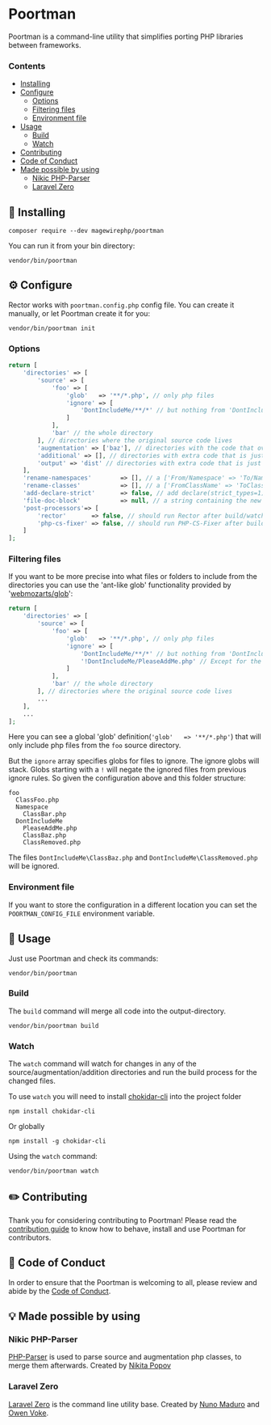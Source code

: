 # Poortman
Poortman is a command-line utility that simplifies porting PHP libraries between frameworks.

### Contents

- [Installing](#electric_plug-installing)
- [Configure](#gear-configure)
  - [Options](#options)
  - [Filtering files](#filtering-files)
  - [Environment file](#environment-file)
- [Usage](#tada-usage)
  - [Build](#build)
  - [Watch](#watch)
- [Contributing](#pencil2-contributing)
- [Code of Conduct](#book-code-of-conduct)
- [Made possible by using](#bulb-made-possible-by-using)
  - [Nikic PHP-Parser](#nikic-php-parser)
  - [Laravel Zero](#laravel-zero)

## :electric_plug: Installing
```shell
composer require --dev magewirephp/poortman
```

You can run it from your bin directory:
```shell
vendor/bin/poortman
```

## :gear: Configure
Rector works with `poortman.config.php` config file. You can create it manually, or let Poortman create it for you:
```shell
vendor/bin/poortman init
```

### Options
```php
return [
    'directories' => [
        'source' => [
            'foo' => [
                'glob'   => '**/*.php', // only php files
                'ignore' => [
                    'DontIncludeMe/**/*' // but nothing from 'DontIncludeMe'
                ]
            ],
            'bar' // the whole directory
        ], // directories where the original source code lives
        'augmentation' => ['baz'], // directories with the code that overwrites the original classes
        'additional' => [], // directories with extra code that is just additional code to copy to the dist
        'output' => 'dist' // directories with extra code that is just additional code to copy to the dist
    ],
    'rename-namespaces'        => [], // a ['From/Namespace' => 'To/Namespace'] array, to rename the original namespaces to new ones
    'rename-classes'           => [], // a ['FromClassName' => 'ToClassName'] array, to rename specific class-names
    'add-declare-strict'       => false, // add declare(strict_types=1); to the top of every file
    'file-doc-block'           => null, // a string containing the new docblock for all files
    'post-processors'=> [
        'rector'       => false, // should run Rector after build/watch?
        'php-cs-fixer' => false, // should run PHP-CS-Fixer after build/watch?
    ]
];
```

### Filtering files
If you want to be more precise into what files or folders to include from the directories you can use the 'ant-like glob' functionality provided by '[webmozarts/glob](https://github.com/webmozarts/glob)':
```php
return [
    'directories' => [
        'source' => [
            'foo' => [
                'glob'   => '**/*.php', // only php files
                'ignore' => [
                    'DontIncludeMe/**/*' // but nothing from 'DontIncludeMe'
                    '!DontIncludeMe/PleaseAddMe.php' // Except for the 'PleaseAddMe' file in 'DontIncludeMe'
                ]
            ],
            'bar' // the whole directory
        ], // directories where the original source code lives
        ...
    ],
    ...
];
```
Here you can see a global 'glob' definition(`'glob'   => '**/*.php'`) that will only include php files from the `foo` source directory.

But the `ignore` array specifies globs for files to ignore.
The ignore globs will stack. Globs starting with a `!` will negate the ignored files from previous ignore rules.
So given the configuration above and this folder structure:
```text
foo
  ClassFoo.php
  Namespace
    ClassBar.php
  DontIncludeMe
    PleaseAddMe.php
    ClassBaz.php
    ClassRemoved.php
```
The files `DontIncludeMe\ClassBaz.php` and `DontIncludeMe\ClassRemoved.php` will be ignored.

### Environment file
If you want to store the configuration in a different location you can set the `POORTMAN_CONFIG_FILE` environment variable.

## :tada: Usage
Just use Poortman and check its commands:
```shell
vendor/bin/poortman
```

### Build
The `build` command will merge all code into the output-directory.
```shell
vendor/bin/poortman build
```

### Watch
The `watch` command will watch for changes in any of the source/augmentation/addition directories and run the build process for the changed files.

To use `watch` you will need to install [chokidar-cli](https://www.npmjs.com/package/chokidar-cli) into the project folder
```shell
npm install chokidar-cli
```
Or globally
```shell
npm install -g chokidar-cli
```

Using the `watch` command:
```shell
vendor/bin/poortman watch
```

## :pencil2: Contributing
Thank you for considering contributing to Poortman! Please read the [contribution guide](https://github.com/magewirephp/poortman/blob/main/CONTRIBUTING.md) to know how to behave, install and use Poortman for contributors.

## :book: Code of Conduct
In order to ensure that the Poortman is welcoming to all, please review and abide by the [Code of Conduct](https://github.com/magewirephp/poortman/blob/main/CODE_OF_CONDUCT.md).

## :bulb: Made possible by using

### Nikic PHP-Parser
[PHP-Parser](https://github.com/nikic/PHP-Parser) is used to parse source and augmentation php classes, to merge them afterwards.
Created by [Nikita Popov](https://github.com/nikic)

### Laravel Zero
[Laravel Zero](https://laravel-zero.com/) is the command line utility base.
Created by [Nuno Maduro](https://github.com/nunomaduro) and [Owen Voke](https://github.com/owenvoke).